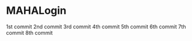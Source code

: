 # MAHALogin
1st  commit
2nd  commit
3rd commit
4th commit
5th commit
6th commit
7th commit
8th commit





